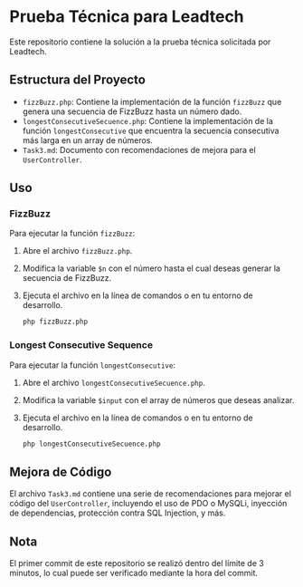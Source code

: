 # Prueba Técnica para Leadtech

Este repositorio contiene la solución a la prueba técnica solicitada por Leadtech.

## Estructura del Proyecto

- `fizzBuzz.php`: Contiene la implementación de la función `fizzBuzz` que genera una secuencia de FizzBuzz hasta un número dado.
- `longestConsecutiveSecuence.php`: Contiene la implementación de la función `longestConsecutive` que encuentra la secuencia consecutiva más larga en un array de números.
- `Task3.md`: Documento con recomendaciones de mejora para el `UserController`.

## Uso

### FizzBuzz

Para ejecutar la función `fizzBuzz`:

1. Abre el archivo `fizzBuzz.php`.
2. Modifica la variable `$n` con el número hasta el cual deseas generar la secuencia de FizzBuzz.
3. Ejecuta el archivo en la línea de comandos o en tu entorno de desarrollo.

    ```sh
    php fizzBuzz.php
    ```

### Longest Consecutive Sequence

Para ejecutar la función `longestConsecutive`:

1. Abre el archivo `longestConsecutiveSecuence.php`.
2. Modifica la variable `$input` con el array de números que deseas analizar.
3. Ejecuta el archivo en la línea de comandos o en tu entorno de desarrollo.

    ```sh
    php longestConsecutiveSecuence.php
    ```

## Mejora de Código

El archivo `Task3.md` contiene una serie de recomendaciones para mejorar el código del `UserController`, incluyendo el uso de PDO o MySQLi, inyección de dependencias, protección contra SQL Injection, y más.

## Nota

El primer commit de este repositorio se realizó dentro del límite de 3 minutos, lo cual puede ser verificado mediante la hora del commit.

